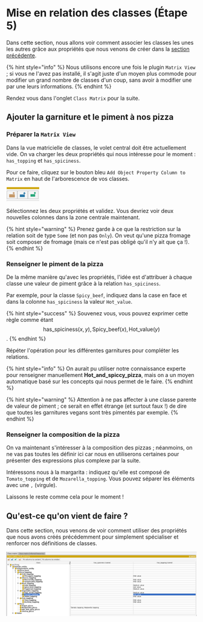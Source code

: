 # Mise en relation des classes (Étape 5)

Dans cette section, nous allons voir comment associer les classes les unes les autres grâce aux propriétés que nous venons de créer dans la [section précédente](step4.md).

{% hint style="info" %}
Nous utilisons encore une fois le plugin `Matrix View` ; si vous ne l'avez pas installé, il s'agit juste d'un moyen plus commode pour modifier un grand nombre de classes d'un coup, sans avoir à modifier une par une leurs informations.
{% endhint %}

Rendez vous dans l'onglet `Class Matrix` pour la suite.

## Ajouter la garniture et le piment à nos pizza

### Préparer la `Matrix View`

Dans la vue matricielle de classes, le volet central doit être actuellement vide. On va charger les deux propriétés qui nous intéresse pour le moment : `has_topping` et `has_spiciness`.

Pour ce faire, cliquez sur le bouton bleu `Add Object Property Column to Matrix` en haut de l'arborescence de vos classes.

![Le bouton bleu nous permet d'ajouter les propriétés précédentes.](assets/add_prop_matrix.png)

Sélectionnez les deux propriétés et validez. Vous devriez voir deux nouvelles colonnes dans la zone centrale maintenant.

{% hint style="warning" %}
Prenez garde à ce que la restriction sur la relation soit de type `Some` (et non pas `Only`). On veut qu'une pizza fromage soit composer de fromage (mais ce n'est pas obligé qu'il n'y ait que ça !).
{% endhint %}

### Renseigner le piment de la pizza

De la même manière qu'avec les propriétés, l'idée est d'attribuer à chaque classe une valeur de piment grâce à la relation `has_spiciness`.

Par exemple, pour la classe `Spicy_beef`, indiquez dans la case en face et dans la colonne `has_spiciness` la valeur `Hot_value`.

{% hint style="success" %}
Souvenez vous, vous pouvez exprimer cette règle comme étant $$\text{has_spiciness}(x,y), \text{Spicy_beef}(x), \text{Hot_value}(y)$$.
{% endhint %}

Répéter l'opération pour les différentes garnitures pour compléter les relations. 

{% hint style="info" %}
On aurait pu utiliser notre connaissance experte pour renseigner manuellement **Hot_and_spiccy_pizza**, mais on a un moyen automatique basé sur les concepts qui nous permet de le faire.
{% endhint %}

{% hint style="warning" %}
Attention à ne pas affecter à une classe parente de valeur de piment ; ce serait en effet étrange (et surtout faux !) de dire que toutes les garnitures vegans sont très pimentés par exemple.
{% endhint %}

### Renseigner la composition de la pizza

On va maintenant s'intéresser à la composition des pizzas ; néanmoins, on ne vas pas toutes les définir ici car nous en utiliserons certaines pour présenter des expressions plus complexe par la suite.

Intéressons nous à la margarita : indiquez qu'elle est composé de `Tomato_topping` et de `Mozarella_topping`. Vous pouvez séparer les éléments avec une `,` (virgule).

Laissons le reste comme cela pour le moment !

## Qu'est-ce qu'on vient de faire ?

Dans cette section, nous venons de voir comment utiliser des propriétés que nous avons créés précédemment pour simplement spécialiser et renforcer nos définitions de classes.

![Le résultat final de la partie.](assets/prop_to_class_matrix.png)